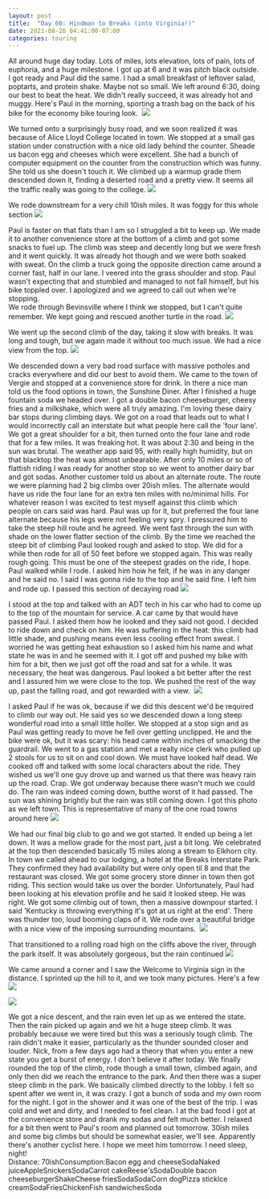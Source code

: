 ```yaml
---
layout: post
title:  "Day 60: Hindman to Breaks (into Virginia!)"
date: 2021-08-26 04:41:00-07:00
categories: touring
---
```

All around huge day today. Lots of miles, lots elevation, lots of pain, lots of euphoria, and a huge milestone. I got up at 6 and it was pitch black outside. I got ready and Paul did the same. I had a small breakfast of leftover salad, poptarts, and protein shake. Maybe not so small. We left around 6:30, doing our best to beat the heat. We didn't really succeed, it was already hot and muggy. Here's Paul in the morning, sporting a trash bag on the back of his bike for the economy bike touring look. 
[![](https://lh3.googleusercontent.com/-gtsnSa1zXy0/YSd92VPHqdI/AAAAAAAAWy8/risBO7Nf4tUezvtoOj-8bga3GNGPGbQQwCLcBGAsYHQ/s1600/1629978069272274-0.png)](https://lh3.googleusercontent.com/-gtsnSa1zXy0/YSd92VPHqdI/AAAAAAAAWy8/risBO7Nf4tUezvtoOj-8bga3GNGPGbQQwCLcBGAsYHQ/s1600/1629978069272274-0.png)
  
We turned onto a surprisingly busy road, and we soon realized it was because of Alice Lloyd College located in town. We stopped at a small gas station under construction with a nice old lady behind the counter. Sheade us bacon egg and cheeses which were excellent. She had a bunch of computer equipment on the counter from the construction which was funny. She told us she doesn't touch it. We climbed up a warmup grade them descended down it, finding a deserted road and a pretty view. It seems all the traffic really was going to the college.
[![](https://lh3.googleusercontent.com/-vT5UZipwxwI/YSd91Jw8nzI/AAAAAAAAWy4/9tDKekqgcxwqvm5-Xrh9kYCYfD6UmMDoQCLcBGAsYHQ/s1600/1629978063229556-1.png)](https://lh3.googleusercontent.com/-vT5UZipwxwI/YSd91Jw8nzI/AAAAAAAAWy4/9tDKekqgcxwqvm5-Xrh9kYCYfD6UmMDoQCLcBGAsYHQ/s1600/1629978063229556-1.png)
  
We rode downstream for a very chill 10ish miles. It was foggy for this whole section
[![](https://lh3.googleusercontent.com/-2tdw9M4It4A/YSd9znTTqzI/AAAAAAAAWy0/B2yvvlLFg-Q909YcVEi7TXuP7tR9p61pwCLcBGAsYHQ/s1600/1629978056929451-2.png)](https://lh3.googleusercontent.com/-2tdw9M4It4A/YSd9znTTqzI/AAAAAAAAWy0/B2yvvlLFg-Q909YcVEi7TXuP7tR9p61pwCLcBGAsYHQ/s1600/1629978056929451-2.png)
  
Paul is faster on that flats than I am so I struggled a bit to keep up. We made it to another convenience store at the bottom of a climb and got some snacks to fuel up. The climb was steep and decently long but we were fresh and it went quickly. It was already hot though and we were both soaked with sweat. On the climb a truck going the opposite direction came around a corner fast, half in our lane. I veered into the grass shoulder and stop. Paul wasn't expecting that and stumbled and managed to not fall himself, but his bike toppled over. I apologized and we agreed to call out when we're stopping.   
We rode through Bevinsville where I think we stopped, but I can't quite remember. We kept going and rescued another turtle in the road.
[![](https://lh3.googleusercontent.com/-2G21VP8EdWU/YSd9u-tg-TI/AAAAAAAAWyo/QYaLn_87GRQh6ZSP3AEkvjnGkz6H7W9JwCLcBGAsYHQ/s1600/1629978034618324-3.png)](https://lh3.googleusercontent.com/-2G21VP8EdWU/YSd9u-tg-TI/AAAAAAAAWyo/QYaLn_87GRQh6ZSP3AEkvjnGkz6H7W9JwCLcBGAsYHQ/s1600/1629978034618324-3.png)
  
We went up the second climb of the day, taking it slow with breaks. It was long and tough, but we again made it without too much issue. We had a nice view from the top.
[![](https://lh3.googleusercontent.com/-aCtij9d_Nr8/YSd9saAvFpI/AAAAAAAAWyg/Ocjun5K6xj0Oh6HTBf1HAbtVc-CsAr_8gCLcBGAsYHQ/s1600/1629978025604781-4.png)](https://lh3.googleusercontent.com/-aCtij9d_Nr8/YSd9saAvFpI/AAAAAAAAWyg/Ocjun5K6xj0Oh6HTBf1HAbtVc-CsAr_8gCLcBGAsYHQ/s1600/1629978025604781-4.png)
  
We descended down a very bad road surface with massive potholes and cracks everywhere and did our best to avoid them. We came to the town of Vergie and stopped at a convenience store for drink. In there a nice man told us the food options in town, the Sunshine Diner. After I finished a huge fountain soda we headed over. I got a double bacon cheeseburger, cheesy fries and a milkshake, which were all truly amazing. I'm loving these dairy bar stops during climbing days. We got on a road that leads out to what I would incorrectly call an interstate but what people here call the 'four lane'. We got a great shoulder for a bit, then turned onto the four lane and rode that for a few miles. It was freaking hot. It was about 2:30 and being in the sun was brutal. The weather app said 95, with really high humidity, but on that blacktop the heat was almost unbearable. After only 10 miles or so of flattish riding I was ready for another stop so we went to another dairy bar and got sodas. Another customer told us about an alternate route. The route we were planning had 2 big climbs over 20ish miles. The alternate would have us ride the four lane for an extra ten miles with no/minimal hills. For whatever reason I was excited to test myself against this climb which people on cars said was hard. Paul was up for it, but preferred the four lane alternate because his legs were not feeling very spry. I pressured him to take the steep hill route and he agreed. We went fast through the sun with shade on the lower flatter section of the climb. By the time we reached the steep bit of climbing Paul looked rough and asked to stop. We did for a while then rode for all of 50 feet before we stopped again. This was really rough going. This must be one of the steepest grades on the ride, I hope. Paul walked while I rode. I asked him how he felt, if he was in any danger and he said no. I said I was gonna ride to the top and he said fine. I left him and rode up. I passed this section of decaying road
[![](https://lh3.googleusercontent.com/-kgrWbYRTeso/YSd9qBMF0iI/AAAAAAAAWyc/inASMRWqnhwrXpmNHA5tvHhaHKxjuWrCwCLcBGAsYHQ/s1600/1629978016464789-5.png)](https://lh3.googleusercontent.com/-kgrWbYRTeso/YSd9qBMF0iI/AAAAAAAAWyc/inASMRWqnhwrXpmNHA5tvHhaHKxjuWrCwCLcBGAsYHQ/s1600/1629978016464789-5.png)
  
I stood at the top and talked with an ADT tech in his car who had to come up to the top of the mountain for service. A car came by that would have passed Paul. I asked them how he looked and they said not good. I decided to ride down and check on him. He was suffering in the heat: this climb had little shade, and pushing means even less cooling effect from sweat. I worried he was getting heat exhaustion so I asked him his name and what state he was in and he seemed with it. I got off and pushed my bike with him for a bit, then we just got off the road and sat for a while. It was necessary, the heat was dangerous. Paul looked a bit better after the rest and I assured him we were close to the top. We pushed the rest of the way up, past the falling road, and got rewarded with a view. 
[![](https://lh3.googleusercontent.com/-zmEjEL3VvPI/YSd9noFgF8I/AAAAAAAAWyY/F42t9yK9CAYOPlh6N7KcT08HwPnDrWKwQCLcBGAsYHQ/s1600/1629978008374744-6.png)](https://lh3.googleusercontent.com/-zmEjEL3VvPI/YSd9noFgF8I/AAAAAAAAWyY/F42t9yK9CAYOPlh6N7KcT08HwPnDrWKwQCLcBGAsYHQ/s1600/1629978008374744-6.png)
  
I asked Paul if he was ok, because if we did this descent we'd be required to climb our way out. He said yes so we descended down a long steep wonderful road into a small little holler. We stopped at a stop sign and as Paul was getting ready to move he fell over getting unclipped. He and the bike were ok, but it was scary: his head came within inches of smacking the guardrail. We went to a gas station and met a really nice clerk who pulled up 2 stools for us to sit on and cool down. We must have looked half dead. We cooked off and talked with some local characters about the ride. They wished us we'll one guy drove up and warned us that there was heavy rain up the road. Crap. We got underway because there wasn't much we could do. The rain was indeed coming down, butthe worst of it had passed. The sun was shining brightly but the rain was still coming down. I got this photo as we left town. This is representative of many of the one road towns around here
[![](https://lh3.googleusercontent.com/-YtdiQT49uBA/YSd9l7E44LI/AAAAAAAAWyU/PY1Pny0WDas1aqAtoP9j7YqWZ36T12mSACLcBGAsYHQ/s1600/1629978001378573-7.png)](https://lh3.googleusercontent.com/-YtdiQT49uBA/YSd9l7E44LI/AAAAAAAAWyU/PY1Pny0WDas1aqAtoP9j7YqWZ36T12mSACLcBGAsYHQ/s1600/1629978001378573-7.png)
  
We had our final big club to go and we got started. It ended up being a let down. It was a mellow grade for the most part, just a bit long. We celebrated at the top then descended basically 15 miles along a stream to Elkhorn city. In town we called ahead to our lodging, a hotel at the Breaks Interstate Park. They confirmed they had availability but were only open til 8 and that the restaurant was closed. We got some grocery store dinner in town then got riding. This section would take us over the border. Unfortunately, Paul had been looking at his elevation profile and he said it looked steep. He was right. We got some climbig out of town, then a massive downpour started. I said 'Kentucky is throwing everything it's got at us right at the end'. There was thunder too, loud booming claps of it. We rode over a beautiful bridge with a nice view of the imposing surrounding mountains. 
[![](https://lh3.googleusercontent.com/-_ZFkFGUCt4c/YSd9j8cHWPI/AAAAAAAAWyQ/7UCITohNPGEv6y9XEGcasHVKM4K2wANEACLcBGAsYHQ/s1600/1629977994610920-8.png)](https://lh3.googleusercontent.com/-_ZFkFGUCt4c/YSd9j8cHWPI/AAAAAAAAWyQ/7UCITohNPGEv6y9XEGcasHVKM4K2wANEACLcBGAsYHQ/s1600/1629977994610920-8.png)
  
That transitioned to a rolling road high on the cliffs above the river, through the park itself. It was absolutely gorgeous, but the rain continued
[![](https://lh3.googleusercontent.com/-0vnd5iIxdQU/YSd9iIZnWrI/AAAAAAAAWyM/I9M_S4ZF1EctQpd2OSoY-m3R_6zYAkuNgCLcBGAsYHQ/s1600/1629977987565097-9.png)](https://lh3.googleusercontent.com/-0vnd5iIxdQU/YSd9iIZnWrI/AAAAAAAAWyM/I9M_S4ZF1EctQpd2OSoY-m3R_6zYAkuNgCLcBGAsYHQ/s1600/1629977987565097-9.png)
  
We came around a corner and I saw the Welcome to Virginia sign in the distance. I sprinted up the hill to it, and we took many pictures. Here's a few
[![](https://lh3.googleusercontent.com/-axjGsRTZ2Og/YSd9gqhxPaI/AAAAAAAAWyI/xNWUOp28hJYER88l2Oagf_ZixvOXE8NawCLcBGAsYHQ/s1600/1629977980165204-10.png)](https://lh3.googleusercontent.com/-axjGsRTZ2Og/YSd9gqhxPaI/AAAAAAAAWyI/xNWUOp28hJYER88l2Oagf_ZixvOXE8NawCLcBGAsYHQ/s1600/1629977980165204-10.png)

[![](https://lh3.googleusercontent.com/-FEtyJRpO1pY/YSd9eLS8xTI/AAAAAAAAWyE/RgHqmXb_nXMlbBI9mHyUsC8GP8YU3ZaBwCLcBGAsYHQ/s1600/1629977974153251-11.png)](https://lh3.googleusercontent.com/-FEtyJRpO1pY/YSd9eLS8xTI/AAAAAAAAWyE/RgHqmXb_nXMlbBI9mHyUsC8GP8YU3ZaBwCLcBGAsYHQ/s1600/1629977974153251-11.png)
  
We got a nice descent, and the rain even let up as we entered the state. Then the rain picked up again and we hit a huge steep climb. It was probably because we were tired but this was a seriously tough climb. The rain didn't make it easier, particularly as the thunder sounded closer and louder. Nick, from a few days ago had a theory that when you enter a new state you get a burst of energy. I don't believe it after today. We finally rounded the top of the climb, rode though a small town, climbed again, and only then did we reach the entrance to the park. And then there was a super steep climb in the park. We basically climbed directly to the lobby. I felt so spent after we went in, it was crazy. I got a bunch of soda and my own room for the night. I got in the shower and it was one of the best of the trip. I was cold and wet and dirty, and I needed to feel clean. I at the bad food I got at the convenience store and drank my sodas and felt much better. I relaxed for a bit then went to Paul's room and planned out tomorrow. 30ish miles and some big climbs but should be somewhat easier, we'll see. Apparently there's another cyclist here. I hope we meet him tomorrow. I need sleep, night!  
Distance: 70ishConsumption:Bacon egg and cheeseSodaNaked juiceAppleSnickersSodaCarrot cakeReese'sSodaDouble bacon cheeseburgerShakeCheese friesSodaSodaCorn dogPizza stickIce creamSodaFriesChickenFish sandwichesSoda  

